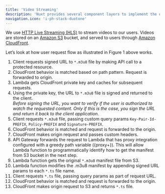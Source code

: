 ```yaml
---
title: 'Video Streaming'
description: 'Nuxt provides several component layers to implement the user interface of your application.'
navigation.icon: 'i-ph-stack-duotone'
---
```


We use [HTTP Live Streaming (HLS)][hls] to stream videos to our users.
Videos are stored on an [Amazon S3][s3] bucket, and served to users through [Amazon CloudFront][cloudfront].

Let’s look at how user request flow as illustrated in Figure 1 above works.

1. Client requests signed URL to `*.m3u8` file by making API call to a protected resource.
2. CloudFront behavior is matched based on path pattern. Request is forwarded to origin.
3. Lambda gets CloudFront private key and caches for subsequent requests.
4. Using the private key, the URL to `*.m3u8` file is signed and returned to the client.  
  _Before signing the URL, you want to verify if the user is authorized to watch the requested content.
  Only if this is the case, you sign the URL and return it back to the client application._
5. Client requests `*.m3u8` file, passing custom query params `Key-Pair-Id-PREFIX`, `Policy-PREFIX` and `Signature-PREFIX`.
6. CloudFront behavior is matched and request is forwarded to the origin.
7. CloudFront makes origin request and passes custom headers.
8. API Gateway forwards the request to Lambda that has proxy integration configured with a greedy path variable ({proxy+}).
  This will allow Lambda function to programmatically identify how to get the manifest from S3 bucket in the next step.
9. Lambda function gets the original `*.m3u8` manifest file from S3.
10. Lambda function modifies the .m3u8 manifest by appending signed URL params to each `*.ts` file name.
11. Client requests `*.ts` file, passing query params as part of request URL.
12. CloudFront behavior is matched and request is forwarded to the origin.
13. CloudFront makes origin request to S3 and returns `*.ts` file.

[hls]: https://aws.amazon.com/blogs/networking-and-content-delivery/secure-and-cost-effective-video-streaming-using-cloudfront-signed-urls/
[s3]: https://aws.amazon.com/s3/
[cloudfront]: https://aws.amazon.com/cloudfront/
